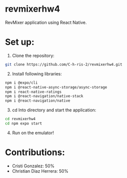 # revmixerhw4

RevMixer application using React Native.

# Set up:

1. Clone the repository: 
```zsh
git clone https://github.com/C-h-ris-2/revmixerhw4.git
```

2. Install following libraries:
```zsh
npm i @expo/cli
npm i @react-native-async-storage/async-storage
npm i react-native-ratings
npm i @react-navigation/native-stack
npm i @react-navigation/native
```

3. cd Into directory and start the application:
```zsh
cd revmixerhw4
cd npm expo start
```

4. Run on the emulator!
# Contributions:
- Cristi Gonzalez: 50%
- Christian Diaz Herrera: 50%


